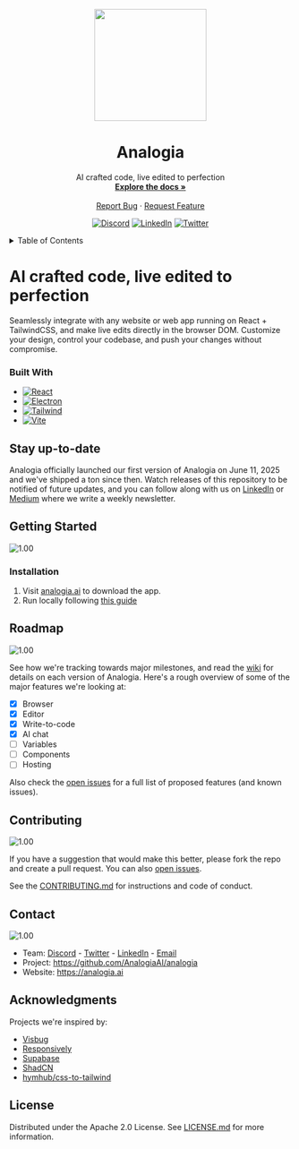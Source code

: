 <!-- Improved compatibility of back to top link: See: https://github.com/othneildrew/Best-README-Template/pull/73 -->

<a id="readme-top"></a>

<!-- ![image](https://github.com/user-attachments/assets/7b787ac7-96cd-44fd-90da-46996e1e1bf5) -->

<div align="center">

<p align="center">
  <img src="./assets/logo.svg" width="200" />
</p>

<h1 align="center">Analogia</h1>
  <p align="center">
    AI crafted code, live edited to perfection
    <br />
    <a href="https://github.com/AnalogiaAI/analogia/wiki"><strong>Explore the docs »</strong></a>
    <br />
    <br />
    <!-- <a href="https://youtu.be/RSX_3EaO5eU?feature=shared">View Demo</a> -->
    <!-- · -->
    <a href="https://github.com/AnalogiaAI/analogia/issues/new?labels=bug&template=bug-report---.md">Report Bug</a>
    ·
    <a href="https://github.com/AnalogiaAI/analogia/issues/new?labels=enhancement&template=feature-request---.md">Request Feature</a>
  </p>
  <!-- PROJECT SHIELDS -->
<!--
*** I'm using markdown "reference style" links for readability.
*** Reference links are enclosed in brackets [ ] instead of parentheses ( ).
*** See the bottom of this document for the declaration of the reference variables
*** for contributors-url, forks-url, etc. This is an optional, concise syntax you may use.
*** https://www.markdownguide.org/basic-syntax/#reference-style-links
-->
<!-- [![Contributors][contributors-shield]][contributors-url]
[![Forks][forks-shield]][forks-url]
[![Stargazers][stars-shield]][stars-url]
[![Issues][issues-shield]][issues-url]
[![Apache License][license-shield]][license-url] -->

[![Discord](https://img.shields.io/badge/-Discord-black?logo=discord&colorB=555)](https://discord.gg/HYzeUDXJvZ)
[![LinkedIn](https://img.shields.io/badge/-LinkedIn-black.svg?logo=linkedin&colorB=555)](https://www.linkedin.com/company/AnalogiaAI)
[![Twitter](https://img.shields.io/badge/-Twitter-black?logo=x&colorB=555)](https://x.com/analogia_ai)

<!-- [![Weave][weave-shield]][weave-url] -->

</div>

<!-- TABLE OF CONTENTS -->

<details>
  <summary>Table of Contents</summary>
  <ol>
    <li><a href="#installation">Installation</a></li>
    <!-- <li><a href="#usage">Usage</a></li> -->
    <li><a href="#roadmap">Roadmap</a></li>
    <li><a href="#contributing">Contributing</a></li>
    <li><a href="#contact">Contact</a></li>
    <li><a href="#acknowledgments">Acknowledgments</a></li>
    <li><a href="#license">License</a></li>
  </ol>
</details>

# AI crafted code, live edited to perfection

Seamlessly integrate with any website or web app running on React + TailwindCSS, and make live edits directly in the browser DOM. Customize your design, control your codebase, and push your changes without compromise.

<!-- https://github.com/user-attachments/assets/c8782d1e-fedc-46f3-8735-c3a762d4db16

![Analogia-GitHub-Example](https://github.com/user-attachments/assets/642de37a-72cc-4056-8eb7-8eb42714cdc4) -->

### Built With

- [![React](https://img.shields.io/badge/react-%2320232a.svg?logo=react&logoColor=%2361DAFB)](https://reactjs.org/)
- [![Electron](https://img.shields.io/badge/Electron-191970?logo=Electron&logoColor=white)](https://www.electronjs.org/)
- [![Tailwind](https://img.shields.io/badge/tailwindcss-%2338B2AC.svg?logo=tailwind-css&logoColor=white)](https://tailwindcss.com/)
- [![Vite](https://img.shields.io/badge/vite-%23646CFF.svg?logo=vite&logoColor=white)](https://vitejs.dev/)

## Stay up-to-date

Analogia officially launched our first version of Analogia on June 11, 2025 and we've shipped a ton since then. Watch releases of this repository to be notified of future updates, and you can follow along with us on [LinkedIn](https://www.linkedin.com/company/analogia) or [Medium](https://medium.com/@analogia) where we write a weekly newsletter.

<!-- ![Starproject](https://github.com/user-attachments/assets/07742b21-dd98-4be3-b6a6-13d8132af398) -->

## Getting Started

![1.00](https://github.com/user-attachments/assets/18b6ad5a-1d5a-4396-af8c-8b85936acf39)

### Installation

1. Visit [analogia.ai](https://analogia.ai/) to download the app.
2. Run locally following [this guide](https://github.com/AnalogiaAI/analogia/wiki/Building-from-source)

<!-- ### Usage

Analogia will run on any React project, bring your own React project or create one using Analogia

<img width="676" alt="Screenshot 2024-11-27 at 9 36 47 AM" src="https://github.com/user-attachments/assets/ec5c9bb2-7d0a-4754-962e-5d0c9fe0d706">

Use the chat to create or edit a project you're working on. At any time, you can always right-click an element to open up the exact location of the element in code. Just be sure to choose your preferred IDE in the upper-right Corner of the screen.

<img width="600" alt="image" src="https://github.com/user-attachments/assets/4ad9f411-b172-4430-81ef-650f4f314666" />

<img width="403" alt="image" src="https://github.com/user-attachments/assets/44339458-05a7-46c3-b4f8-b7e125260216" /> -->

## Roadmap

![1.00](https://github.com/user-attachments/assets/f64b51df-03be-44d1-ae35-82e6dc960d06)

See how we're tracking towards major milestones, and read the [wiki](https://github.com/AnalogiaAI/analogia/wiki/Roadmap) for details on each version of Analogia. Here's a rough overview of some of the major features we're looking at:

- [x] Browser
- [x] Editor
- [x] Write-to-code
- [x] AI chat
- [ ] Variables
- [ ] Components
- [ ] Hosting

Also check the [open issues](https://github.com/AnalogiaAI/analogia/issues) for a full list of proposed features (and known issues).

## Contributing

![1.00](https://github.com/user-attachments/assets/ecc94303-df23-46ae-87dc-66b040396e0b)

If you have a suggestion that would make this better, please fork the repo and create a pull request. You can also [open issues](https://github.com/AnalogiaAI/analogia/issues).

See the [CONTRIBUTING.md](CONTRIBUTING.md) for instructions and code of conduct.

<!-- #### Contributors

<a href="https://github.com/AnalogiaAI/analogia/graphs/contributors">
  <img src="https://contrib.rocks/image?repo=AnalogiaAI/analogia&t=1" />
</a> -->

## Contact

![1.00](https://github.com/user-attachments/assets/60684b68-1925-4550-8efd-51a1509fc953)

- Team: [Discord](https://discord.gg/HYzeUDXJvZ) - [Twitter](https://twitter.com/analogia_ai) - [LinkedIn](https://www.linkedin.com/company/analogia) - [Email](mailto:contact@analogia.ai)
- Project: <https://github.com/AnalogiaAI/analogia>
- Website: <https://analogia.ai>

## Acknowledgments

Projects we're inspired by:

- [Visbug](https://github.com/GoogleChromeLabs/ProjectVisBug)
- [Responsively](https://github.com/responsively-org/responsively-app)
- [Supabase](https://github.com/supabase/supabase)
- [ShadCN](https://github.com/shadcn-ui/ui)
- [hymhub/css-to-tailwind](https://github.com/hymhub/css-to-tailwind)

## License

Distributed under the Apache 2.0 License. See [LICENSE.md](LICENSE.md) for more information.

<!-- https://www.markdownguide.org/basic-syntax/#reference-style-links -->
